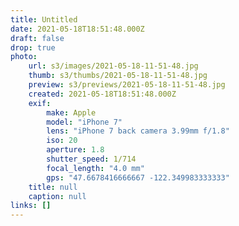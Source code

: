 ```yaml
---
title: Untitled
date: 2021-05-18T18:51:48.000Z
draft: false
drop: true
photo:
    url: s3/images/2021-05-18-11-51-48.jpg
    thumb: s3/thumbs/2021-05-18-11-51-48.jpg
    preview: s3/previews/2021-05-18-11-51-48.jpg
    created: 2021-05-18T18:51:48.000Z
    exif:
        make: Apple
        model: "iPhone 7"
        lens: "iPhone 7 back camera 3.99mm f/1.8"
        iso: 20
        aperture: 1.8
        shutter_speed: 1/714
        focal_length: "4.0 mm"
        gps: "47.6678416666667 -122.349983333333"
    title: null
    caption: null
links: []
---
```

